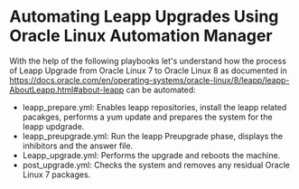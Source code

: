 
# Automating Leapp Upgrades Using Oracle Linux Automation Manager

With the help of the following playbooks let's understand how the process of Leapp Upgrade from Oracle Linux 7 to Oracle Linux 8 as documented in https://docs.oracle.com/en/operating-systems/oracle-linux/8/leapp/leapp-AboutLeapp.html#about-leapp can be automated:

* leapp_prepare.yml: Enables leapp repositories, install the leapp related pacakges, performs a yum update and prepares the system for the leapp updgrade.
* leapp_preupgrade.yml: Run the leapp Preupgrade phase, displays the inhibitors and the answer file.
* Leapp_upgrade.yml: Performs the upgrade and reboots the machine.
* post_upgrade.yml: Checks the system and removes any residual Oracle Linux 7 packages.



  

